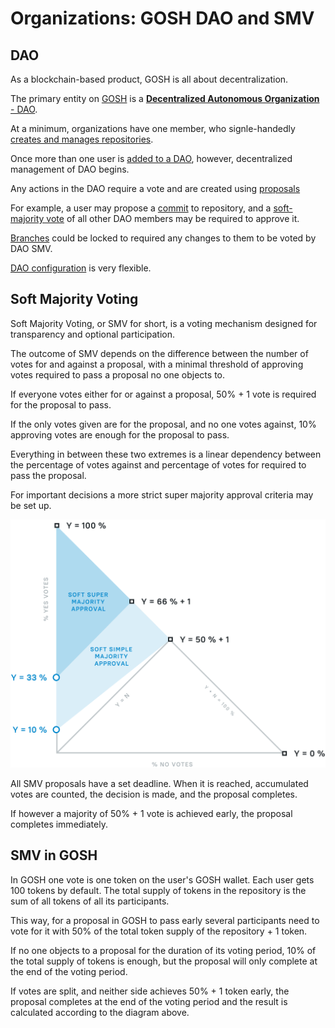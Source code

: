 # Organizations: GOSH DAO and SMV

## DAO

As a blockchain-based product, GOSH is all about decentralization.

The primary entity on [GOSH](../working-with-gosh/gosh-web.md#create-account) is a [**Decentralized Autonomous Organization** - DAO](../working-with-gosh/gosh-web.md#create-organization-dao).

At a minimum, organizations have one member, who signle-handedly [creates and manages repositories](../working-with-gosh/gosh-web.md#working-with-repository).

Once more than one user is [added to a DAO](../working-with-gosh/gosh-web.md#add-members-to-dao), however, decentralized management of DAO begins.

<!-- DAO can be configured to require a vote of members for any action within the repository. -->
Any actions in the DAO require a vote and are created using [proposals](../working-with-gosh/gosh-web.md#proposals-and-voting-in-smv-soft-majority-vote)

For example, a user may propose a [commit](../working-with-gosh/gosh-web.md#create-file) to repository, and a [soft-majority vote](https://mitja.gitbook.io/papers/v/everscale-white-paper/readme/chapter-one-everscale/governance) of all other DAO members may be required to approve it.

[Branches](../working-with-gosh/gosh-web.md#create-branch) could be locked to required any changes to them to be voted by DAO SMV.

[DAO configuration](../working-with-gosh/gosh-web.md#dao-set-up) is very flexible. 
<!-- Voting requirements may be set (or not) for any action, from adding new members to DAO to merging a commit. -->

## Soft Majority Voting

Soft Majority Voting, or SMV for short, is a voting mechanism designed for transparency and optional participation.

The outcome of SMV depends on the difference between the number of votes for and against a proposal, with a minimal threshold of approving votes required to pass a proposal no one objects to.

If everyone votes either for or against a proposal, 50% + 1 vote is required for the proposal to pass.

If the only votes given are for the proposal, and no one votes against, 10% approving votes are enough for the proposal to pass.

Everything in between these two extremes is a linear dependency between the percentage of votes against and percentage of votes for required to pass the proposal.

For important decisions a more strict super majority approval criteria may be set up.

![](../images/smv.png)

All SMV proposals have a set deadline. When it is reached, accumulated votes are counted, the decision is made, and the proposal completes.

If however a majority of 50% + 1 vote is achieved early, the proposal completes immediately.

## SMV in GOSH

In GOSH one vote is one token on the user's GOSH wallet. Each user gets 100 tokens by default. The total supply of tokens in the repository is the sum of all tokens of all its participants.

This way, for a proposal in GOSH to pass early several participants need to vote for it with 50% of the total token supply of the repository + 1 token.

If no one objects to a proposal for the duration of its voting period, 10% of the total supply of tokens is enough, but the proposal will only complete at the end of the voting period.

If votes are split, and neither side achieves 50% + 1 token early, the proposal completes at the end of the voting period and the result is calculated according to the diagram above.
